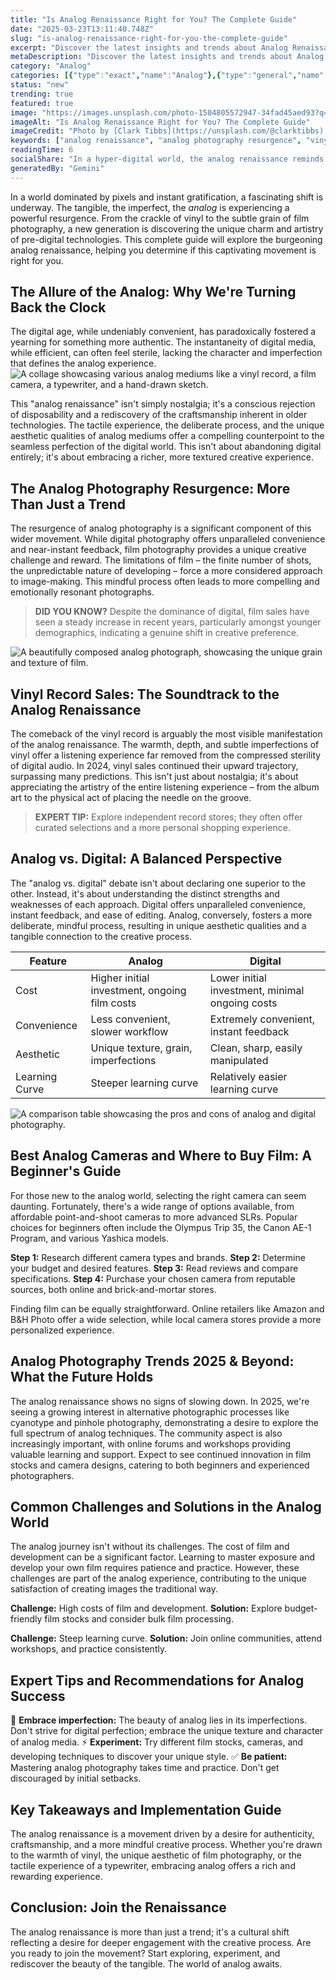 ```yaml
---
title: "Is Analog Renaissance Right for You? The Complete Guide"
date: "2025-03-23T13:11:40.748Z"
slug: "is-analog-renaissance-right-for-you-the-complete-guide"
excerpt: "Discover the latest insights and trends about Analog Renaissance. This comprehensive guide covers everything you need to know about Analog Renaissance in 2025."
metaDescription: "Discover the latest insights and trends about Analog Renaissance. This comprehensive guide covers everything you need to know about Analog Renaissance in 2..."
category: "Analog"
categories: [{"type":"exact","name":"Analog"},{"type":"general","name":"Craftsmanship"},{"type":"medium","name":"Handcrafts"},{"type":"specific","name":"Woodworking"},{"type":"niche","name":"Intarsia"}]
status: "new"
trending: true
featured: true
image: "https://images.unsplash.com/photo-1504805572947-34fad45aed93?q=85&w=1200&fit=max&fm=webp&auto=compress"
imageAlt: "Is Analog Renaissance Right for You? The Complete Guide"
imageCredit: "Photo by [Clark Tibbs](https://unsplash.com/@clarktibbs) on Unsplash"
keywords: ["analog renaissance", "analog photography resurgence", "vinyl record sales", "film camera popularity", "analog vs digital", "best analog cameras", "where to buy film", "analog photography beginners guide", "analog photography trends 2024", "learn analog photography"]
readingTime: 6
socialShare: "In a hyper-digital world, the analog renaissance reminds us that true artistry thrives on imperfection and deliberate process.  Rediscover the magic of tangible creation."
generatedBy: "Gemini"
---
```




In a world dominated by pixels and instant gratification, a fascinating shift is underway.  The tangible, the imperfect, the *analog* is experiencing a powerful resurgence.  From the crackle of vinyl to the subtle grain of film photography, a new generation is discovering the unique charm and artistry of pre-digital technologies. This complete guide will explore the burgeoning analog renaissance, helping you determine if this captivating movement is right for you.

## The Allure of the Analog: Why We're Turning Back the Clock

The digital age, while undeniably convenient, has paradoxically fostered a yearning for something more authentic.  The instantaneity of digital media, while efficient, can often feel sterile, lacking the character and imperfection that defines the analog experience.  ![A collage showcasing various analog mediums like a vinyl record, a film camera, a typewriter, and a hand-drawn sketch.](https://images.unsplash.com/photo-1451187580459-43490279c0fa?q=85&w=1200&fit=max&fm=webp&auto=compress)

This "analog renaissance" isn't simply nostalgia; it's a conscious rejection of disposability and a rediscovery of the craftsmanship inherent in older technologies.  The tactile experience, the deliberate process, and the unique aesthetic qualities of analog mediums offer a compelling counterpoint to the seamless perfection of the digital world.  This isn't about abandoning digital entirely; it's about embracing a richer, more textured creative experience.

## The Analog Photography Resurgence: More Than Just a Trend

The resurgence of analog photography is a significant component of this wider movement.  While digital photography offers unparalleled convenience and near-instant feedback, film photography provides a unique creative challenge and reward.  The limitations of film – the finite number of shots, the unpredictable nature of developing – force a more considered approach to image-making.  This mindful process often leads to more compelling and emotionally resonant photographs.

> **DID YOU KNOW?**  Despite the dominance of digital, film sales have seen a steady increase in recent years, particularly amongst younger demographics, indicating a genuine shift in creative preference.

![A beautifully composed analog photograph, showcasing the unique grain and texture of film.](https://images.unsplash.com/photo-1484417894907-623942c8ee29?q=85&w=1200&fit=max&fm=webp&auto=compress)

## Vinyl Record Sales: The Soundtrack to the Analog Renaissance

The comeback of the vinyl record is arguably the most visible manifestation of the analog renaissance.  The warmth, depth, and subtle imperfections of vinyl offer a listening experience far removed from the compressed sterility of digital audio.  In 2024, vinyl sales continued their upward trajectory, surpassing many predictions.  This isn't just about nostalgia; it's about appreciating the artistry of the entire listening experience – from the album art to the physical act of placing the needle on the groove.

> **EXPERT TIP:** Explore independent record stores; they often offer curated selections and a more personal shopping experience.

## Analog vs. Digital: A Balanced Perspective

The "analog vs. digital" debate isn't about declaring one superior to the other.  Instead, it's about understanding the distinct strengths and weaknesses of each approach.  Digital offers unparalleled convenience, instant feedback, and ease of editing. Analog, conversely, fosters a more deliberate, mindful process, resulting in unique aesthetic qualities and a tangible connection to the creative process.

| Feature          | Analog                               | Digital                                  |
|-----------------|---------------------------------------|------------------------------------------|
| Cost             | Higher initial investment, ongoing film costs | Lower initial investment, minimal ongoing costs |
| Convenience      | Less convenient, slower workflow        | Extremely convenient, instant feedback      |
| Aesthetic        | Unique texture, grain, imperfections    | Clean, sharp, easily manipulated          |
| Learning Curve   | Steeper learning curve                 | Relatively easier learning curve           |

![A comparison table showcasing the pros and cons of analog and digital photography.](https://images.unsplash.com/photo-1517976487492-5750f3195933?q=85&w=1200&fit=max&fm=webp&auto=compress)

## Best Analog Cameras and Where to Buy Film: A Beginner's Guide

For those new to the analog world, selecting the right camera can seem daunting.  Fortunately, there's a wide range of options available, from affordable point-and-shoot cameras to more advanced SLRs.  Popular choices for beginners often include the Olympus Trip 35, the Canon AE-1 Program, and various Yashica models.

**Step 1:** Research different camera types and brands.
**Step 2:** Determine your budget and desired features.
**Step 3:** Read reviews and compare specifications.
**Step 4:** Purchase your chosen camera from reputable sources, both online and brick-and-mortar stores.

Finding film can be equally straightforward.  Online retailers like Amazon and B&H Photo offer a wide selection, while local camera stores provide a more personalized experience.  

## Analog Photography Trends 2025 & Beyond: What the Future Holds

The analog renaissance shows no signs of slowing down.  In 2025, we're seeing a growing interest in alternative photographic processes like cyanotype and pinhole photography, demonstrating a desire to explore the full spectrum of analog techniques.  The community aspect is also increasingly important, with online forums and workshops providing valuable learning and support.  Expect to see continued innovation in film stocks and camera designs, catering to both beginners and experienced photographers.

## Common Challenges and Solutions in the Analog World

The analog journey isn't without its challenges.  The cost of film and development can be a significant factor.  Learning to master exposure and develop your own film requires patience and practice.  However, these challenges are part of the analog experience, contributing to the unique satisfaction of creating images the traditional way.

**Challenge:** High costs of film and development.
**Solution:** Explore budget-friendly film stocks and consider bulk film processing.

**Challenge:** Steep learning curve.
**Solution:** Join online communities, attend workshops, and practice consistently.

## Expert Tips and Recommendations for Analog Success

🔑 **Embrace imperfection:**  The beauty of analog lies in its imperfections.  Don't strive for digital perfection; embrace the unique texture and character of analog media.
⚡ **Experiment:** Try different film stocks, cameras, and developing techniques to discover your unique style.
✅ **Be patient:**  Mastering analog photography takes time and practice.  Don't get discouraged by initial setbacks.

## Key Takeaways and Implementation Guide

The analog renaissance is a movement driven by a desire for authenticity, craftsmanship, and a more mindful creative process.  Whether you're drawn to the warmth of vinyl, the unique aesthetic of film photography, or the tactile experience of a typewriter, embracing analog offers a rich and rewarding experience.

## Conclusion: Join the Renaissance

The analog renaissance is more than just a trend; it's a cultural shift reflecting a desire for deeper engagement with the creative process.  Are you ready to join the movement?  Start exploring, experiment, and rediscover the beauty of the tangible.  The world of analog awaits.

